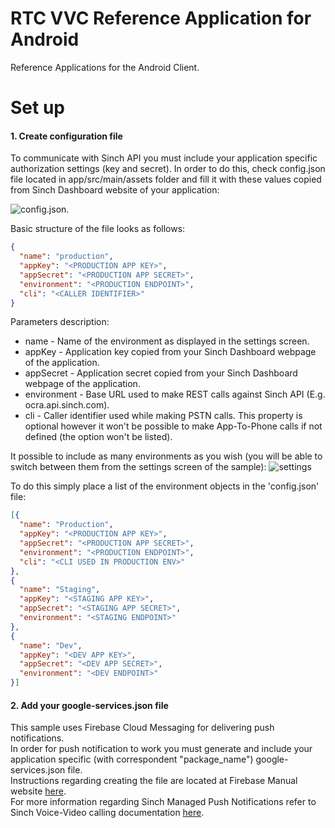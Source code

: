 # RTC VVC Reference Application for Android

Reference Applications for the Android Client.

# Set up

#### 1. Create configuration file
To communicate with Sinch API you must include your application specific authorization settings (key and secret). In order to do this, check config.json file located in app/src/main/assets folder and fill it with these values copied from Sinch Dashboard website of your application: 

![config.json](docs/img/conf_loc.png).


Basic structure of the file looks as follows:

```json
{
  "name": "production",
  "appKey": "<PRODUCTION APP KEY>",
  "appSecret": "<PRODUCTION APP SECRET>",
  "environment": "<PRODUCTION ENDPOINT>",
  "cli": "<CALLER IDENTIFIER>"
}
```

Parameters description:

* name - Name of the environment as displayed in the settings screen.
* appKey - Application key copied from your Sinch Dashboard webpage of the application.
* appSecret - Application secret copied from your Sinch Dashboard webpage of the application.
* environment - Base URL used to make REST calls against Sinch API (E.g. ocra.api.sinch.com).
* cli - Caller identifier used while making PSTN calls. This property is optional however it won't be possible to make App-To-Phone calls if not defined (the option won't be listed).

It possible to include as many environments as you wish (you will be able to switch between them from the settings screen of the sample):
![settings](docs/img/settings.jpeg)


To do this simply place a list of the environment objects in the 'config.json' file:

```json
[{
  "name": "Production",
  "appKey": "<PRODUCTION APP KEY>",
  "appSecret": "<PRODUCTION APP SECRET>",
  "environment": "<PRODUCTION ENDPOINT>",
  "cli": "<CLI USED IN PRODUCTION ENV>"
},
{
  "name": "Staging",
  "appKey": "<STAGING APP KEY>",
  "appSecret": "<STAGING APP SECRET>",
  "environment": "<STAGING ENDPOINT>"
},
{
  "name": "Dev",
  "appKey": "<DEV APP KEY>",
  "appSecret": "<DEV APP SECRET>",
  "environment": "<DEV ENDPOINT>"
}]
```

#### 2. Add your google-services.json file

This sample uses Firebase Cloud Messaging for delivering push notifications.  
In order for push notification to work you must generate and include your application specific (with correspondent "package_name") google-services.json file.  
Instructions regarding creating the file are located at Firebase Manual website [here](https://firebase.google.com/docs/android/setup).  
For more information regarding Sinch Managed Push Notifications refer to Sinch Voice-Video calling documentation [here](https://developers.sinch.com/docs/voice-android-cloud-push-notifications#2-provision-the-application-with-the-support-code).

